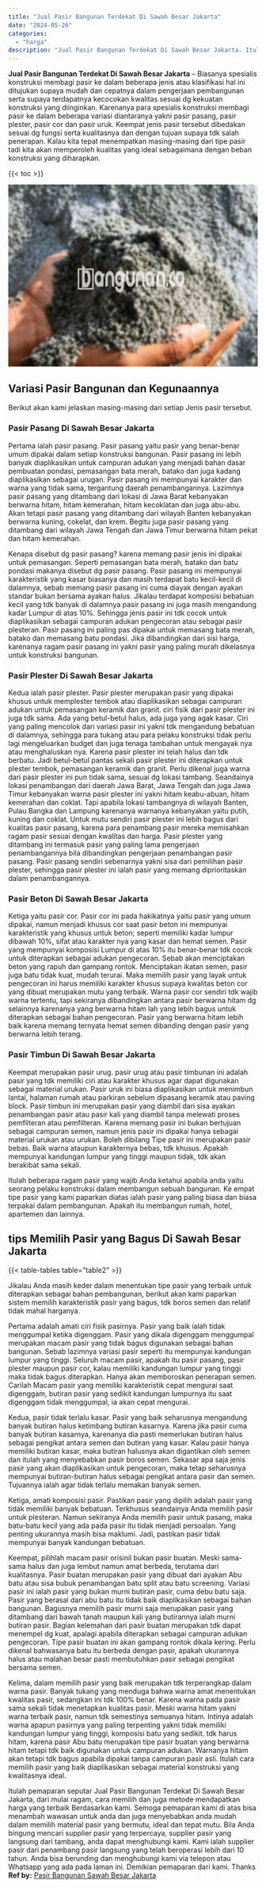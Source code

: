 ```yaml
---
title: "Jual Pasir Bangunan Terdekat Di Sawah Besar Jakarta"
date: "2024-05-26"
categories: 
  - "harga"
description: "Jual Pasir Bangunan Terdekat Di Sawah Besar Jakarta. Itulah pemaparan seputar Jual Pasir Bangunan Terdekat Di Sawah Besar Jakarta, dari mulai ragam, cara mem..."
---
```


**Jual Pasir Bangunan Terdekat Di Sawah Besar Jakarta** – Biasanya spesialis konstruksi membagi pasir ke dalam beberapa jenis atau klasifikasi hal ini ditujukan supaya mudah dan cepatnya dalam pengerjaan pembangunan serta supaya terdapatnya kecocokan kwalitas sesuai dg kekuatan konstruksi yang diinginkan. Karenanya para spesialis konstruksi membagi pasir ke dalam beberapa variasi diantaranya yakni pasir pasang, pasir plester, pasir cor dan pasir uruk. Keempat jenis pasir tersebut dibedakan sesuai dg fungsi serta kualitasnya dan dengan tujuan supaya tdk salah penerapan. Kalau kita tepat menempatkan masing-masing dari tipe pasir tadi kita akan memperoleh kualitas yang ideal sebagaimana dengan beban konstruksi yang diharapkan.

{{< toc >}}

![Jual Pasir Bangunan Terdekat Di Sawah Besar Jakarta](/images/jual-pasir-bangunan-74.png)

## Variasi Pasir Bangunan dan Kegunaannya

Berikut akan kami jelaskan masing-masing dari setiap Jenis pasir tersebut.

### Pasir Pasang Di Sawah Besar Jakarta

Pertama ialah pasir pasang. Pasir pasang yaitu pasir yang benar-benar umum dipakai dalam setiap konstruksi bangunan. Pasir pasang ini lebih banyak diaplikasikan untuk campuran adukan yang menjadi bahan dasar pembuatan pondasi, pemasangan bata merah, batako dan juga kadang diaplikasikan sebagai urugan. Pasir pasang ini mempunyai karakter dan warna yang tidak sama, tergantung daerah penambangannya. Lazimnya pasir pasang yang ditambang dari lokasi di Jawa Barat kebanyakan berwarna hitam, hitam kemerahan, hitam kecoklatan dan juga abu-abu. Akan tetapi pasir pasang yang ditambang dari wilayah Banten kebanyakan berwarna kuning, cokelat, dan krem. Begitu juga pasir pasang yang ditambang dari wilayah Jawa Tengah dan Jawa Timur berwarna hitam pekat dan hitam kemerahan.

Kenapa disebut dg pasir pasang? karena memang pasir jenis ini dipakai untuk pemasangan. Seperti pemasangan bata merah, batako dan batu pondasi makanya disebut dg pasir pasang. Pasir pasang ini mempunyai karakteristik yang kasar biasanya dan masih terdapat batu kecil-kecil di dalamnya, sebab memang pasir pasang ini cuma diayak dengan ayakan standar bukan bersama ayakan halus. Jikalau terdapat komposisi bebatuan kecil yang tdk banyak di dalamnya pasir pasang ini juga masih mengandung kadar Lumpur di atas 10%. Sehingga jenis pasir ini tdk cocok untuk diaplikasikan sebagai campuran adukan pengecoran atau sebagai pasir plesteran. Pasir pasang ini paling pas dipakai untuk memasang bata merah, batako dan memasang batu pondasi. Jika dibandingkan dari sisi harga, karenanya ragam pasir pasang ini yakni pasir yang paling murah dikelasnya untuk konstruksi bangunan.

### Pasir Plester Di Sawah Besar Jakarta

Kedua ialah pasir plester. Pasir plester merupakan pasir yang dipakai khusus untuk memplester tembok atau diaplikasikan sebagai campuran adukan untuk pemasangan keramik dan granit. ciri fisik dari pasir plester ini juga tdk sama. Ada yang betul-betul halus, ada juga yang agak kasar. Ciri yang paling mencolok dari variasi pasir ini yakni tdk mengandung bebatuan di dalamnya, sehingga para tukang atau para pelaku konstruksi tidak perlu lagi mengeluarkan budget dan juga tenaga tambahan untuk mengayak nya atau menghaluskan nya. Karena pasir plester ini telah halus dan tdk berbatu. Jadi betul-betul pantas sekali pasir plester ini diterapkan untuk plester tembok, pemasangan keramik dan granit. Perlu dikenal juga warna dari pasir plester ini pun tidak sama, sesuai dg lokasi tambang. Seandainya lokasi penambangan dari daerah Jawa Barat, Jawa Tengah dan juga Jawa Timur kebanyakan warna pasir plester ini yakni hitam keabu-abuan, hitam kemerahan dan coklat. Tapi apabila lokasi tambangnya di wilayah Banten, Pulau Bangka dan Lampung karenanya warnanya kebanyakan yaitu putih, kuning dan coklat. Untuk mutu sendiri pasir plester ini lebih bagus dari kualitas pasir pasang, karena para penambang pasir mereka memisahkan ragam pasir sesuai dengan kwalitas dan harga. Pasir plester yang ditambang ini termasuk pasir yang paling lama pengerjaan penambangannya bila dibandingkan pengerjaan penambangan pasir pasang. Pasir pasang sendiri sebenarnya yakni sisa dari pemilihan pasir plester, sehingga pasir plester ini ialah pasir yang memang diprioritaskan dalam penambangannya.

### Pasir Beton Di Sawah Besar Jakarta

Ketiga yaitu pasir cor. Pasir cor ini pada hakikatnya yaitu pasir yang umum dipakai, namun menjadi khusus cor saat pasir beton ini mempunyai karakteristik yang khusus untuk beton; seperti memiliki kadar lumpur dibawah 10%, sifat atau karakter nya yang kasar dan hemat semen. Pasir yang mempunyai komposisi Lumpur di atas 10% itu benar-benar tdk cocok untuk diterapkan sebagai adukan pengecoran. Sebab akan menciptakan beton yang rapuh dan gampang rontok. Menciptakan ikatan semen, pasir juga batu tidak kuat, mudah terurai. Maka memilih pasir yang layak untuk pengecoran ini harus memiliki karakter khusus supaya kwalitas beton cor yang dibuat merupakan mutu yang terbaik. Warna pasir cor sendiri tdk wajib warna tertentu, tapi sekiranya dibandingkan antara pasir berwarna hitam dg selainnya karenanya yang berwarna hitam lah yang lebih bagus untuk diterapkan sebagai bahan pengecoran. Pasir yang berwarna hitam lebih baik karena memang ternyata hemat semen dibanding dengan pasir yang berwarna lebih terang.

### Pasir Timbun Di Sawah Besar Jakarta

Keempat merupakan pasir urug. pasir urug atau pasir timbunan ini adalah pasir yang tdk memiliki ciri atau karakter khusus agar dapat digunakan sebagai material urukan. Pasir uruk ini biasa diaplikasikan untuk menimbun lantai, halaman rumah atau parkiran sebelum dipasang keramik atau paving block. Pasir timbun ini merupakan pasir yang diambil dari sisa ayakan penambangan pasir atau pasir kali yang diambil tanpa melewati proses pemfilteran atau pemfilteran. Karena memang pasir ini bukan bertujuan sebagai campuran semen, namun jenis pasir ini dipakai hanya sebagai material urukan atau urukan. Boleh dibilang Tipe pasir ini merupakan pasir bebas. Baik warna ataupun karakternya bebas, tdk khusus. Apakah mempunyai kandungan lumpur yang tinggi maupun tidak, tdk akan berakibat sama sekali.

Itulah beberapa ragam pasir yang wajib Anda ketahui apabila anda yaitu seorang pelaku konstruksi dalam membangun sebuah bangunan. Ke empat tipe pasir yang kami paparkan diatas ialah pasir yang paling biasa dan biasa terpakai dalam pembangunan. Apakah itu membangun rumah, hotel, apartemen dan lainnya.

## tips Memilih Pasir yang Bagus Di Sawah Besar Jakarta

{{< table-tables table="table2" >}}

Jikalau Anda masih keder dalam menentukan tipe pasir yang terbaik untuk diterapkan sebagai bahan pembangunan, berikut akan kami paparkan sistem memilih karakteristik pasir yang bagus, tdk boros semen dan relatif tidak mahal harganya.

Pertama adalah amati ciri fisik pasirnya. Pasir yang baik ialah tidak menggumpal ketika digenggam. Pasir yang dikala digenggam menggumpal merupakan macam pasir yang tidak bagus digunakan sebagai bahan bangunan. Sebab lazimnya variasi pasir seperti itu mempunyai kandungan lumpur yang tinggi. Seluruh macam pasir, apakah itu pasir pasang, pasir plester maupun pasir cor, kalau memiliki kandungan lumpur yang tinggi maka tidak bagus diterapkan. Hanya akan memboroskan penerapan semen. Carilah Macam pasir yang memiliki karakteristik cepat mengurai saat digenggam, butiran pasir yang sedikit kandungan lumpurnya itu saat digenggam tidak menggumpal, ia akan cepat mengurai.

Kedua, pasir tidak terlalu kasar. Pasir yang baik seharusnya mengandung banyak butiran halus ketimbang butiran kasarnya. Karena jika pasir cuma banyak butiran kasarnya, karenanya dia pasti memerlukan butiran halus sebagai pengikat antara semen dan butiran yang kasar. Kalau pasir hanya memiliki butiran kasar, maka butiran halusnya akan digantikan oleh semen dan itulah yang menyebabkan pasir boros semen. Sekasar apa saja jenis pasir yang akan diaplikasikan untuk pengecoran, maka tetap seharusnya mempunyai butiran-butiran halus sebagai pengikat antara pasir dan semen. Tujuannya ialah agar tidak terlalu memakan banyak semen.

Ketiga, amati komposisi pasir. Pastikan pasir yang dipilih adalah pasir yang tidak memiliki banyak bebatuan. Terkhusus seandainya Anda memilih pasir untuk plesteran. Namun sekiranya Anda memilih pasir untuk pasang, maka batu-batu kecil yang ada pada pasir itu tidak menjadi persoalan. Yang penting ukurannya masih bisa maklumi. Jadi, pastikan pasir tidak mempunyai banyak kandungan bebatuan.

Keempat, pilihlah macam pasir orisinil bukan pasir buatan. Meski sama-sama halus dan juga lembut namun amat berbeda, terutama dari kualitasnya. Pasir buatan merupakan pasir yang dibuat dari ayakan Abu batu atau sisa bubuk penambangan batu split atau batu screening. Variasi pasir ini ialah pasir yang bukan murni butiran pasir, cuma debu batu saja. Pasir yang berasal dari abu batu itu tidak baik diaplikasikan sebagai bahan bangunan. Bagusnya memilih pasir murni saja merupakan pasir yang ditambang dari bawah tanah maupun kali yang butirannya ialah murni butiran pasir. Bagian kelemahan dari pasir buatan merupakan tdk dapat menempel dg kuat, apalagi apabila diterapkan sebagai campuran adukan pengecoran. Tipe pasir buatan ini akan gampang rontok dikala kering. Perlu dikenal bahwasanya batu itu berbeda dengan pasir, apakah ukurannya halus atau malahan besar pasti membutuhkan pasir sebagai pengikat bersama semen.

Kelima, dalam memilih pasir yang baik merupakan tdk terperangkap dalam warna pasir. Banyak tukang yang menduga bahwa warna amat menentukan kwalitas pasir, sedangkan ini tdk 100% benar. Karena warna pada pasir sama sekali tidak menetapkan kualitas pasir. Meski warna hitam yakni warna terbaik pasir, namun tdk semestinya semuanya hitam. Intinya adalah warna apapun pasirnya yang paling terpenting yakni tidak memiliki kandungan lumpur yang tinggi, komposisi batu yang sedikit. tdk harus hitam, karena pasir Abu batu merupakan tipe pasir buatan yang berwarna hitam tetapi tdk baik digunakan untuk campuran adukan. Warnanya hitam akan tetapi tdk bagus apabila dipakai tanpa campuran pasir asli. Itulah cara memilih pasir yang baik diaplikasikan sebagai material konstruksi yang kwalitasnya ideal.

Itulah pemaparan seputar Jual Pasir Bangunan Terdekat Di Sawah Besar Jakarta, dari mulai ragam, cara memilih dan juga metode mendapatkan harga yang terbaik Berdasarkan kami. Semoga pemaparan kami di atas bisa menambah wawasan untuk anda dan juga menyebabkan anda mudah dalam memilih material pasir yang bermutu, ideal dan tepat mutu. Bila Anda bingung mencari supplier pasir yang terpercaya, supplier pasir yang langsung dari tambang, anda dapat menghubungi kami. Kami ialah supplier pasir dari penambang pasir langsung yang telah beroperasi lebih dari 10 tahun. Anda bisa berunding dan menghubungi kami via telepon atau Whatsapp yang ada pada laman ini. Demikian pemaparan dari kami. Thanks
**Ref by:** [Pasir Bangunan Sawah Besar Jakarta](https://id.wikipedia.org/wiki/Pasir)
